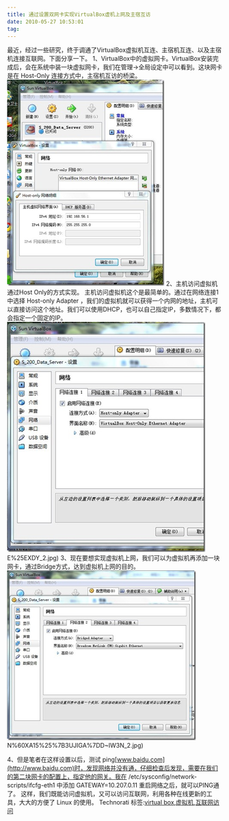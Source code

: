 ```yaml
---
title: 通过设置双网卡实现VirtualBox虚机上网及主宿互访
date: 2010-05-27 10:53:01
tag: 
---
```


最近，经过一些研究，终于调通了VirtualBox虚拟机互连、主宿机互连、以及主宿机连接互联网。下面分享一下。
1、VirtualBox中的虚拟网卡。VirtualBox安装完成后，会在系统中装一块虚拟网卡，我们在管理->全局设定中可以看到。这块网卡是在 Host-Only 连接方式中，主宿机互访的桥梁。
[![](./20100527-virtualbox-network/01.jpg)](http://images.cnblogs.com/cnblogs_com/cocowool/WindowsLiveWriter/VirtualBox_F9D2/0GNO4%7D~D%5D5R%5DS32KPW37B%7D7_2.jpg)
2、主机访问虚拟机通过Host Only的方式实现。
主机访问虚拟机这个是最简单的。通过在网络连接1中选择 Host-only Adapter ，我们的虚拟机就可以获得一个内网的地址，主机可以直接访问这个地址。我们可以使用DHCP，也可以自己指定IP，多数情况下，都会指定一个固定的IP。
[![](./20100527-virtualbox-network/02.jpg)](http://images.cnblogs.com/cnblogs_com/cocowool/WindowsLiveWriter/VirtualBox_F9D2/PUB%7D7VB28B%252SQS4)E%25EXDY_2.jpg)
3、现在要想实现虚拟机上网，我们可以为虚拟机再添加一块网卡，通过Bridge方式，达到虚拟机上网的目的。
[![](./20100527-virtualbox-network/03.jpg)](http://images.cnblogs.com/cnblogs_com/cocowool/WindowsLiveWriter/VirtualBox_F9D2/9)N%60XA15%25%7B3UJIGA%7DD~IW3N_2.jpg)


4、但是笔者在这样设置以后，测试 ping[www.baidu.com](http://www.baidu.com)时，发现网络并没有通，仔细检查后发现，需要在我们的第二块网卡的配置上，指定他的网关。我在 /etc/sysconfig/network-scripts/ifcfg-eth1 中添加
GATEWAY=10.207.0.11
重启网络之后，就可以PING通了。
这样，我们既能访问虚拟机，又可以访问互联网，利用各种在线更新的工具，大大的方便了 Linux 的使用。
Technorati 标签:[virtual box](http://technorati.com/tags/virtual+box),[虚拟机](http://technorati.com/tags/%e8%99%9a%e6%8b%9f%e6%9c%ba),[互联网访问](http://technorati.com/tags/%e4%ba%92%e8%81%94%e7%bd%91%e8%ae%bf%e9%97%ae)












